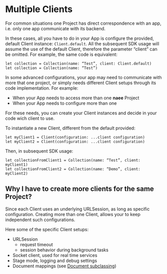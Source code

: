 # Multiple Clients
For common situations one Project has direct correspondence with an app, i.e. only one app communicate with its backend.

In these cases, all you have to do in your App is configure the provided, default Client instance: `Client.default`. All the subsequent SDK usage will assume the use of the default Client, therefore the parameter “client” can be omitted. For example, the same code is equivalent:

```
let collection = Collection(name: “Test”, client: Client.default)
let collection = Collection(name: “Test”)
```

In some advanced configurations, your app may need to communicate with more that one project, or simply needs different Client setups through its code implementation. For example:

- When your App needs to access more than one **naee** Project
- When your App needs to configure more than one

For these needs, you can create your Client instances and decide in your code wich client to use. 

To instantiate a new Client, different from the default provided:

```
let myClient1 = Client(configuration: ...client configuration)
let myClient2 = Client(configuration: ...client configuration)
```

Then, in subsequent SDK usage:

```
let collectionFromClient1 = Collection(name: “Test”, client: myClient1)
let collectionFromClient2 = Collection(name: “Demo”, client: myClient2)
```

## Why I have to create more clients for the same Project?
Since each Client uses an underlying URLSession, as long as specific configuration. Creating more than one Client, allows your to keep independent such configurations.

Here some of the specific Client setups:

- URLSession
	- request timeout
	- session behavior during background tasks
- Socket client, used for real time services
- Stage mode, logging and debug settings
- Document mappings (see [Document subclassing](document-subclassing.md))